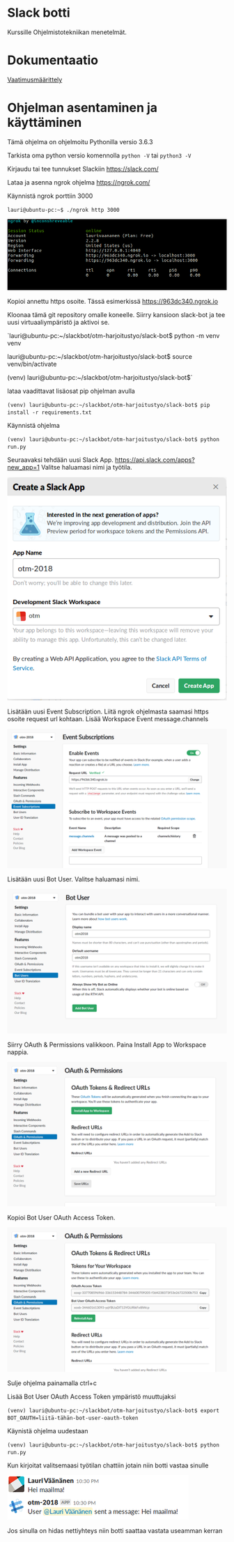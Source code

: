 # Slack botti

Kurssille Ohjelmistotekniikan menetelmät.

# Dokumentaatio 

[Vaatimusmäärittely](/dokumentaatio/vaatimusmaarittely.md)

# Ohjelman asentaminen ja käyttäminen

Tämä ohjelma on ohjelmoitu Pythonilla versio 3.6.3

Tarkista oma python versio komennolla `python -V` tai `python3 -V`

Kirjaudu tai tee tunnukset Slackiin https://slack.com/

Lataa ja asenna ngrok ohjelma https://ngrok.com/

Käynnistä ngrok porttiin 3000

`lauri@ubuntu-pc:~$ ./ngrok http 3000`

![ngrok_1](/dokumentaatio/ngrok_1.png)

Kopioi annettu https osoite. Tässä esimerkissä https://963dc340.ngrok.io

Kloonaa tämä git repository omalle koneelle. Siirry kansioon slack-bot ja tee uusi virtuaaliympäristö ja aktivoi se.

`lauri@ubuntu-pc:~/slackbot/otm-harjoitustyo/slack-bot$ python -m venv venv

lauri@ubuntu-pc:~/slackbot/otm-harjoitustyo/slack-bot$ source venv/bin/activate

(venv) lauri@ubuntu-pc:~/slackbot/otm-harjoitustyo/slack-bot$`

lataa vaadittavat lisäosat pip ohjelman avulla

`(venv) lauri@ubuntu-pc:~/slackbot/otm-harjoitustyo/slack-bot$ pip install -r requirements.txt`

Käynnistä ohjelma 

`(venv) lauri@ubuntu-pc:~/slackbot/otm-harjoitustyo/slack-bot$ python run.py`

Seuraavaksi tehdään uusi Slack App. https://api.slack.com/apps?new_app=1 Valitse haluamasi nimi ja työtila.

![slack_1](/dokumentaatio/slack_1.png)

Lisätään uusi Event Subscription. Liitä ngrok ohjelmasta saamasi https osoite request url kohtaan. Lisää Workspace Event message.channels

![slack_2](/dokumentaatio/slack_2.png)

Lisätään uusi Bot User. Valitse haluamasi nimi.

![slack_3](/dokumentaatio/slack_3.png)

Siirry OAuth & Permissions valikkoon. Paina Install App to Workspace nappia.

![slack_4](/dokumentaatio/slack_4.png)

Kopioi Bot User OAuth Access Token.

![slack_5](/dokumentaatio/slack_5.png)

Sulje ohjelma painamalla ctrl+c

Lisää Bot User OAuth Access Token ympäristö muuttujaksi

`(venv) lauri@ubuntu-pc:~/slackbot/otm-harjoitustyo/slack-bot$ export BOT_OAUTH=liitä-tähän-bot-user-oauth-token`

Käynistä ohjelma uudestaan 

`(venv) lauri@ubuntu-pc:~/slackbot/otm-harjoitustyo/slack-bot$ python run.py`

Kun kirjoitat valitsemaasi työtilan chattiin jotain niin botti vastaa sinulle

![slack_6](/dokumentaatio/slack_6.png)

Jos sinulla on hidas nettiyhteys niin botti saattaa vastata useamman kerran